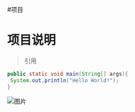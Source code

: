 #项目
# 项目说明

> 引用

```java
public static void main(String[] args){
 System.out.println("Hello World!");
}
```

![图片](http://upload-images.jianshu.io/upload_images/3232548-739e81e1f501acec.jpg?imageMogr2/auto-orient/strip%7CimageView2/2/w/1240)
